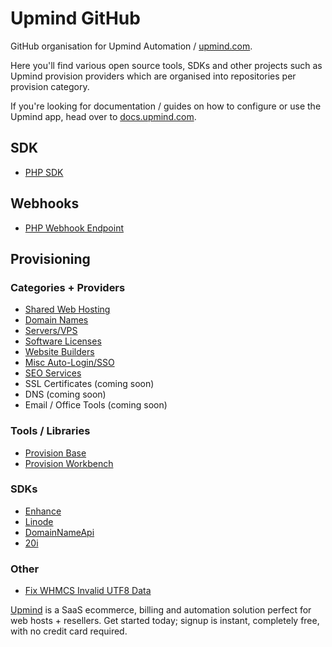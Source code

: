 # Upmind GitHub

GitHub organisation for Upmind Automation / [upmind.com](https://upmind.com).

Here you'll find various open source tools, SDKs and other projects such as Upmind provision providers which are organised into repositories per provision category.

If you're looking for documentation / guides on how to configure or use the Upmind app, head over to [docs.upmind.com](https://docs.upmind.com/).

## SDK

- [PHP SDK](https://github.com/upmind-automation/sdk-php)

## Webhooks

- [PHP Webhook Endpoint](https://github.com/upmind-automation/webhook-endpoint)

## Provisioning

### Categories + Providers

- [Shared Web Hosting](https://github.com/upmind-automation/provision-provider-shared-hosting#readme)
- [Domain Names](https://github.com/upmind-automation/provision-provider-domain-names#readme)
- [Servers/VPS](https://github.com/upmind-automation/provision-provider-servers#readme)
- [Software Licenses](https://github.com/upmind-automation/provision-provider-software-licenses#readme)
- [Website Builders](https://github.com/upmind-automation/provision-provider-website-builders#readme)
- [Misc Auto-Login/SSO](https://github.com/upmind-automation/provision-provider-auto-login#readme)
- [SEO Services](https://github.com/upmind-automation/provision-provider-seo#readme)
- SSL Certificates (coming soon)
- DNS (coming soon)
- Email / Office Tools (coming soon)

### Tools / Libraries

- [Provision Base](https://github.com/upmind-automation/provision-provider-base#readme)
- [Provision Workbench](https://github.com/upmind-automation/provision-workbench#readme)

### SDKs

- [Enhance](https://github.com/upmind-automation/enhance-sdk-php)
- [Linode](https://github.com/upmind-automation/linode-api-php)
- [DomainNameApi](https://github.com/upmind-automation/domainnameapi-sdk-php)
- [20i](https://github.com/upmind-automation/20i-php-sdk)

### Other

- [Fix WHMCS Invalid UTF8 Data](https://gist.github.com/uphlewis/672a7598c25049556d6e919608a35d38)

[Upmind](https://upmind.com/start) is a SaaS ecommerce, billing and automation solution perfect for web hosts + resellers. Get started today; signup is instant, completely free, with no credit card required.
